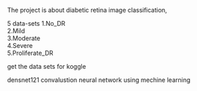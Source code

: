The project is about  diabetic retina image classification,

5 data-sets 
1.No_DR  
2.Mild  
3.Moderate    
4.Severe  
5.Proliferate_DR 

get the data sets for koggle

densnet121 convalustion neural network using mechine learning


